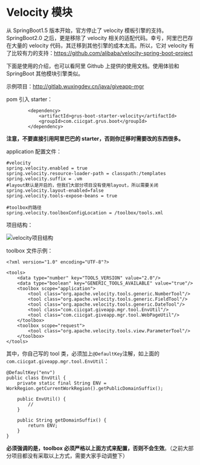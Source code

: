 # Velocity 模块

从 SpringBoot1.5 版本开始，官方停止了 velocity 模板引擎的支持。SpringBoot2.0 之后，更是移除了 velocity 相关的适配代码。幸亏，阿里巴巴存在大量的 velocity 代码，其迁移到其他引擎的成本太高。所以，它对 velocity 有了比较有力的支持：<https://github.com/alibaba/velocity-spring-boot-project>

下面是使用的介绍，也可以看阿里 Github 上提供的使用文档。使用体验和 SpringBoot 其他模块引擎类似。

示例项目：<http://gitlab.wuxingdev.cn/java/giveapp-mgr>

pom 引入 starter：

```
        <dependency>
            <artifactId>grus-boot-starter-velocity</artifactId>
            <groupId>com.ciicgat.grus.boot</groupId>
        </dependency>
```

**注意，不要直接引用阿里巴巴的 starter，否则你迁移时需要改的东西很多。**

application 配置文件：

```
#velocity
spring.velocity.enabled = true
spring.velocity.resource-loader-path = classpath:/templates
spring.velocity.suffix = .vm
#layout默认是开启的，但我们大部分项目没有使用layout，所以需要关闭
spring.velocity.layout-enabled=false
spring.velocity.tools-expose-beans = true

#toolbox的路径
spring.velocity.toolboxConfigLocation = /toolbox/tools.xml
```

项目结构：

![velocity项目结构](../../assets/images/java/project-velocity.png)

toolbox 文件示例：

```
<?xml version="1.0" encoding="UTF-8"?>

<tools>
    <data type="number" key="TOOLS_VERSION" value="2.0"/>
    <data type="boolean" key="GENERIC_TOOLS_AVAILABLE" value="true"/>
    <toolbox scope="application">
        <tool class="org.apache.velocity.tools.generic.NumberTool"/>
        <tool class="org.apache.velocity.tools.generic.FieldTool"/>
        <tool class="org.apache.velocity.tools.generic.DateTool"/>
        <tool class="com.ciicgat.giveapp.mgr.tool.EnvUtil"/>
        <tool class="com.ciicgat.giveapp.mgr.tool.WebPageUtil"/>
    </toolbox>
    <toolbox scope="request">
        <tool class="org.apache.velocity.tools.view.ParameterTool"/>
    </toolbox>
</tools>
```

其中，你自己写的 tool 类，必须加上`@DefaultKey`注解，如上面的`com.ciicgat.giveapp.mgr.tool.EnvUtil`：

```
@DefaultKey("env")
public class EnvUtil {
    private static final String ENV = WorkRegion.getCurrentWorkRegion().getPublicDomainSuffix();

    public EnvUtil() {
        //
    }

    public String getDomainSuffix() {
        return ENV;
    }
}

```

**必须强调的是，toolbox 必须严格以上面方式来配置，否则不会生效**。（之前大部分项目都没有采取以上方式，需要大家手动调整下）

